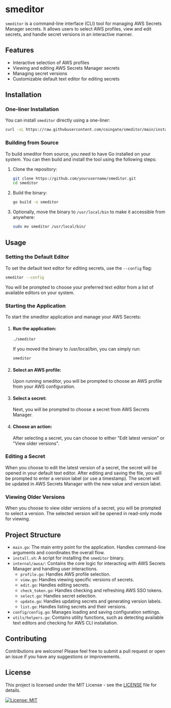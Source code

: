 # smeditor

`smeditor` is a command-line interface (CLI) tool for managing AWS Secrets Manager secrets. It allows users to select AWS profiles, view and edit secrets, and handle secret versions in an interactive manner.

## Features

- Interactive selection of AWS profiles
- Viewing and editing AWS Secrets Manager secrets
- Managing secret versions
- Customizable default text editor for editing secrets

## Installation

### One-liner Installation

You can install `smeditor` directly using a one-liner:

```sh
curl -sL https://raw.githubusercontent.com/coingate/smeditor/main/install.sh | sudo sh
```

### Building from Source

To build smeditor from source, you need to have Go installed on your system. You can then build and install the tool using the following steps:
1. Clone the repository:

    ```sh
    git clone https://github.com/yourusername/smeditor.git
    cd smeditor
    ```

2. Build the binary:

    ```sh
    go build -o smeditor
    ```

3. Optionally, move the binary to `/usr/local/bin` to make it accessible from anywhere:

    ```sh
    sudo mv smeditor /usr/local/bin/
    ```


## Usage

### Setting the Default Editor

To set the default text editor for editing secrets, use the `--config` flag:

```sh
smeditor --config
```

You will be prompted to choose your preferred text editor from a list of available editors on your system.

### Starting the Application

To start the smeditor application and manage your AWS Secrets:

1. #### Run the application:

    ```sh
    ./smeditor
    ```
   If you moved the binary to /usr/local/bin, you can simply run:

    ```sh
    smeditor
    ```

2. #### Select an AWS profile:

    Upon running smeditor, you will be prompted to choose an AWS profile from your AWS configuration.

3. #### Select a secret:

    Next, you will be prompted to choose a secret from AWS Secrets Manager.

4. #### Choose an action:

    After selecting a secret, you can choose to either "Edit latest version" or "View older versions".

### Editing a Secret

When you choose to edit the latest version of a secret, the secret will be opened in your default text editor. After editing and saving the file, you will be prompted to enter a version label (or use a timestamp). The secret will be updated in AWS Secrets Manager with the new value and version label.

### Viewing Older Versions

When you choose to view older versions of a secret, you will be prompted to select a version. The selected version will be opened in read-only mode for viewing.

## Project Structure

- `main.go`: The main entry point for the application. Handles command-line arguments and coordinates the overall flow.
- `install.sh`: A script for installing the `smeditor` binary.
- `internal/awsa/`: Contains the core logic for interacting with AWS Secrets Manager and handling user interactions.
  - `profile.go`: Handles AWS profile selection.
  - `view.go`: Handles viewing specific versions of secrets.
  - `edit.go`: Handles editing secrets.
  - `check_token.go`: Handles checking and refreshing AWS SSO tokens.
  - `select.go`: Handles secret selection.
  - `update.go`: Handles updating secrets and generating version labels.
  - `list.go`: Handles listing secrets and their versions.
- `config/config.go`: Manages loading and saving configuration settings.
- `utils/helpers.go`: Contains utility functions, such as detecting available text editors and checking for AWS CLI installation.

## Contributing

Contributions are welcome! Please feel free to submit a pull request or open an issue if you have any suggestions or improvements.

## License

This project is licensed under the MIT License - see the [LICENSE](LICENSE) file for details.

[![License: MIT](https://img.shields.io/badge/License-MIT-yellow.svg)](https://opensource.org/licenses/MIT)


